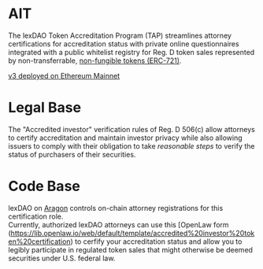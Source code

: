 # AIT

The lexDAO Token Accreditation Program (TAP) streamlines attorney certifications for accreditation status with private online questionnaires integrated with a public whitelist registry for Reg. D token sales represented by non-transferrable, [non-fungible tokens (ERC-721)](https://docs.openzeppelin.com/contracts/2.x/api/token/erc721). 

[v3 deployed on Ethereum Mainnet](https://etherscan.io/address/0x913b5d0ececaf3a6b267d3ebc29f3361e6e75633#code)

# Legal Base

The "Accredited investor" verification rules of Reg. D 506(c) allow attorneys to certify accreditation and maintain investor privacy while also allowing issuers to comply with their obligation to take *reasonable steps* to verify the status of purchasers of their securities. 

# Code Base

lexDAO on [Aragon](https://mainnet.aragon.org/#/lexdaolawyer/0x90eead5f30c413f2c559eecdc0dec937b91ff7be/) controls on-chain attorney registrations for this certification role.  
Currently, authorized lexDAO attorneys can use this [OpenLaw form (https://lib.openlaw.io/web/default/template/accredited%20investor%20token%20certification) to cerfify your accreditation status and allow you to legibly participate in regulated token sales that might otherwise be deemed securities under U.S. federal law.
